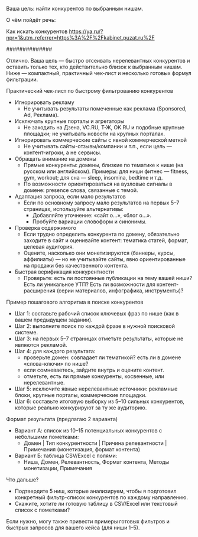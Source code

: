 Ваша цель: найти конкурентов по выбранным нишам.



О чём пойдёт речь:

Как искать конкурентов
https://ya.ru/?npr=1&utm_referrer=https%3A%2F%2Fkabinet.puzat.ru%2F

##############

Отлично. Ваша цель — быстро отсеивать нерелевантных конкурентов и оставить только тех, кто действительно близок к выбранным нишам. Ниже — компактный, практичный чек-лист и несколько готовых формул фильтрации.

Практический чек-лист по быстрому фильтрованию конкурентов
- Игнорировать рекламу
  - Не учитывать результаты помеченные как реклама (Sponsored, Ad, Реклама).
- Исключать крупные порталы и агрегаторы
  - Не заходить на Дзена, VC.RU, Т-Ж, OK.RU и подобные крупные площадки; не учитывать новости на крупных порталах.
- Игнорировать коммерческие сайты с явной коммерческой меткой
  - Не учитывать сайты-отзывы/компании и т.п., если цель — контент-игроки, а не сервисы.
- Обращать внимание на домены
  - Прямые конкуренты: домены, близкие по тематике к нише (на русском или английском). Примеры: для ниши фитнес — fitness, gym, workout; для сна — sleep, insomina, bedtime и т.д.
  - По возможности ориентироваться на вузловые сигналы в домене: presence слова, связанные с темой.
- Адаптация запроса, если мало результатов
  - Если по основному запросу мало результатов на первых 5–7 страницах, используйте альтернативы:
    - Добавляйте уточнение: «сайт о…», «блог о…».
    - Пробуйте вариации словоформ и синонимы.
- Проверка содержимого
  - Если трудно определить конкурента по домену, обязательно заходите в сайт и оценивайте контент: тематика статей, формат, целевая аудитория.
  - Оцените, насколько они монетизируются (баннеры, курсы, аффилиаты) — но не учитывайте сайты, явно ориентированные на продажи без качественного контента.
- Быстрая верификация конкурентности
  - Проверьте: есть ли постоянные публикации на тему вашей ниши? Есть ли уникальное УТП? Есть ли возможности для контент-расширения (серии материалов, инфографика, инструменты)?

Пример пошагового алгоритма в поиске конкурентов
- Шаг 1: составьте рабочий список ключевых фраз по нише (как в вашем предыдущем задании).
- Шаг 2: выполните поиск по каждой фразе в нужной поисковой системе.
- Шаг 3: на первых 5–7 страницах отметьте результаты, которые не являются рекламой.
- Шаг 4: для каждого результата:
  - проверьте домен: совпадает ли тематикой? есть ли в домене «слова-ключи» по нише?
  - если сомневаетесь, зайдите внутрь и оцените контент.
  - отметьте, есть ли прямые конкуренты, косвенные, или нерелевантные.
- Шаг 5: исключите явные нерелевантные источники: рекламные блоки, крупные порталы, коммерческие площадки.
- Шаг 6: составьте итоговую выборку из 5–10 сильных конкурентов, которые реально конкурируют за ту же аудиторию.

Формат результата (предлагаю 2 варианта)
- Вариант А: список из 10–15 потенциальных конкурентов с небольшими пометками:
  - Домен | Тип конкурентности | Причина релевантности | Примечания (монетизация, формат контента)
- Вариант Б: таблица CSV/Excel с полями:
  - Ниша, Домен, Релевантность, Формат контента, Методы монетизации, Примечания

Что дальше?
- Подтвердите 5 ниш, которые анализируем, чтобы я подготовил конкретный фильтр-список конкурентов по каждому направлению.
- Скажите, хотите ли готовую таблицу в CSV/Excel или текстовый список с пометками?

Если нужно, могу также привести примеры готовых фильтров и быстрых запросов для вашего кейса (для ниши 1–5).
